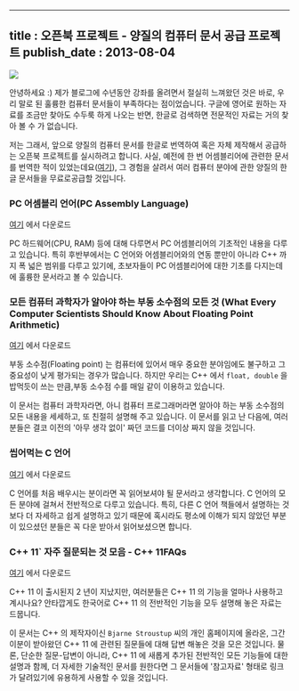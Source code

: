 ----------------
title : 오픈북 프로젝트 - 양질의 컴퓨터 문서 공급 프로젝트
publish_date : 2013-08-04
--------------

![](http://img1.daumcdn.net/thumb/R1920x0/?fname=http%3A%2F%2Fcfile25.uf.tistory.com%2Fimage%2F2109C74751FE5B5311F6B3)


안녕하세요 :) 제가 블로그에 수년동안 강좌를 올려면서 절실히 느껴왔던 것은 바로, 우리 말로 된 훌륭한 컴퓨터 문서들이 부족하다는 점이었습니다. 구글에 영어로 원하는 자료를 조금만 찾아도 수두룩 하게 나오는 반면, 한글로 검색하면 전문적인 자료는 거의 찾아 볼 수 가 없습니다.

저는 그래서, 앞으로 양질의 컴퓨터 문서를 한글로 번역하여 혹은 자체 제작해서 공급하는 오픈북 프로젝트를 실시하려고 합니다. 사실, 예전에 한 번 어셈블리어에 관련한 문서를 번역한 적이 있었는데요([여기](https://pacman128.github.io/static/pcasm-book-korean.pdf)), 그 경험을 살려서 여러 컴퓨터 분야에 관한 양질의 한글 문서들을 무료로공급할 것입니다.


### PC 어셈블리 언어(PC Assembly Language)

[여기](https://pacman128.github.io/static/pcasm-book-korean.pdf) 에서 다운로드


PC 하드웨어(CPU, RAM) 등에 대해 다루면서 PC 어셈블리어의 기초적인 내용을 다루고 있습니다. 특히 후반부에서는 C 언어와 어셈블리어와의 연동 뿐만이 아니라 C++ 까지 폭 넓은 범위를 다루고 있기에, 초보자들이 PC 어셈블리어에 대한 기초를 다지는데에 훌륭한 문서라고 볼 수 있습니다.


### 모든 컴퓨터 과학자가 알아야 하는 부동 소수점의 모든 것 (What Every Computer Scientists Should Know About Floating Point Arithmetic)

[여기](http://itguru.tistory.com/199) 에서 다운로드


부동 소수점(Floating point) 는 컴퓨터에 있어서 매우 중요한 분야임에도 불구하고 그 중요성이 낮게 평가되는 경우가 많습니다. 하지만 우리는 C++ 에서 `float, double` 을 밥먹듯이 쓰는 만큼,부동 소수점 수를 매일 같이 이용하고 있습니다.

이 문서는 컴퓨터 과학자라면, 아니 컴퓨터 프로그래머라면 알아야 하는 부동 소수점의 모든 내용을 세세하고, 또 친절히 설명해 주고 있습니다. 이 문서를 읽고 난 다음에, 여러분들은 결코 이전의 '아무 생각 없이' 짜던 코드를 더이상 짜지 않을 것입니다.


### 씹어먹는 C 언어

[여기](http://itguru.tistory.com/187) 에서 다운로드


C 언어를 처음 배우시는 분이라면 꼭 읽어보셔야 될 문서라고 생각합니다. C 언어의 모든 분야에 걸쳐서 전반적으로 다루고 있습니다. 특히, 다른 C 언어 책들에서 설명하는 것 보다 더 자세하고 쉽게 설명하고 있기 때문에 혹시라도 평소에 이해가 되지 않았던 부분이 있으셨던 분들은 꼭 다운 받아서 읽어보셨으면 합니다.


### C++ 11` 자주 질문되는 것 모음 - C++ 11FAQs

[여기](http://itguru.tistory.com/208) 에서 다운로드


C++ 11 이 출시된지 2 년이 지났지만, 여러분들은 C++ 11 의 기능을 얼마나 사용하고 계시나요? 안타깝게도 한국어로 C++ 11 의 전반적인 기능을 모두 설명해 놓은 자료는 드뭅니다.

이 문서는 C++ 의 제작자이신 `Bjarne Stroustup` 씨의 개인 홈페이지에 올라온, 그간 이분이 받아왔던 C++ 11 에 관련된 질문들에 대해 답변 해놓은 것을 모은 것입니다. 물론, 단순한 질문-답변이 아니라, C++ 11 에 새롭게 추가된 전반적인 모든 기능들에 대한 설명과 함께, 더 자세한 기술적인 문서를 원한다면 그 문서들에 '참고자료' 형태로 링크가 달려있기에 유용하게 사용할 수 있을 것입니다.
